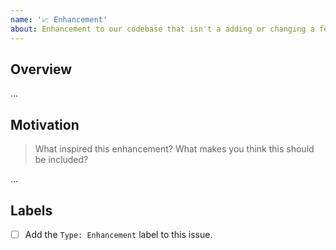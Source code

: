 ```yaml
---
name: '📈 Enhancement'
about: Enhancement to our codebase that isn't a adding or changing a feature
---
```


## Overview

...

## Motivation

> What inspired this enhancement? What makes you think this should be included?

...

## Labels

- [ ] Add the `Type: Enhancement` label to this issue.

